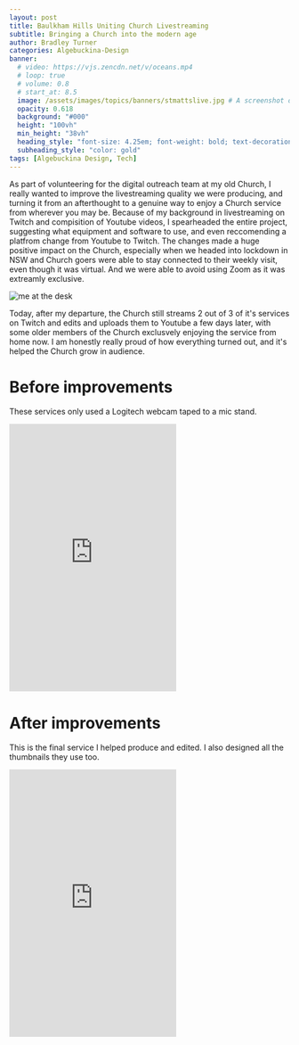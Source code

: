 ```yaml
---
layout: post
title: Baulkham Hills Uniting Church Livestreaming
subtitle: Bringing a Church into the modern age
author: Bradley Turner
categories: Algebuckina-Design
banner:
  # video: https://vjs.zencdn.net/v/oceans.mp4
  # loop: true
  # volume: 0.8
  # start_at: 8.5
  image: /assets/images/topics/banners/stmattslive.jpg # A screenshot of a speaker out the front of the Church. Preferably evening Church for better lighting. Maybe even a video
  opacity: 0.618
  background: "#000"
  height: "100vh"
  min_height: "38vh"
  heading_style: "font-size: 4.25em; font-weight: bold; text-decoration: underline"
  subheading_style: "color: gold"
tags: [Algebuckina Design, Tech]
---
```

As part of volunteering for the digital outreach team at my old Church, I really wanted to improve the livestreaming quality we were producing, and turning it from an afterthought to a genuine way to enjoy a Church service from wherever you may be. Because of my background in livestreaming on Twitch and compisition of Youtube videos, I spearheaded the entire project, suggesting what equipment and software to use, and even reccomending a platfrom change from Youtube to Twitch. The changes made a huge positive impact on the Church, especially when we headed into lockdown in NSW and Church goers were able to stay connected to their weekly visit, even though it was virtual. And we were able to avoid using Zoom as it was extreamly exclusive.

![me at the desk](/portfolio/assets/images/topics/content/livestream1.jpg)

Today, after my departure, the Church still streams 2 out of 3 of it's services on Twitch and edits and uploads them to Youtube a few days later, with some older members of the Church exclusvely enjoying the service from home now. I am honestly really proud of how everything turned out, and it's helped the Church grow in audience.

# Before improvements
These services only used a Logitech webcam taped to a mic stand.
<iframe width="auto" height="480" src="https://www.youtube.com/embed/dbiA3gZB0L0?si=Q41mivj9h6Vo9qm4" title="YouTube video player" frameborder="0" allow="accelerometer; autoplay; clipboard-write; encrypted-media; gyroscope; picture-in-picture; web-share" allowfullscreen></iframe>




# After improvements
This is the final service I helped produce and edited. I also designed all the thumbnails they use too.
<iframe width="auto" height="480" src="https://www.youtube.com/embed/zd0CYhC_yUc?si=8xTuwBu4MpkCgTQm" title="YouTube video player" frameborder="0" allow="accelerometer; autoplay; clipboard-write; encrypted-media; gyroscope; picture-in-picture; web-share" allowfullscreen></iframe>
